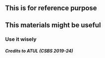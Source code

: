 ## This is for reference purpose
## This materials might be useful
### Use it wisely 
##### Credits to ATUL (CSBS 2019-24)
